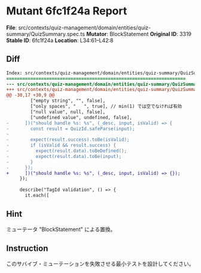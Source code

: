 # Mutant 6fc1f24a Report

**File**: src/contexts/quiz-management/domain/entities/quiz-summary/QuizSummary.spec.ts
**Mutator**: BlockStatement
**Original ID**: 3319
**Stable ID**: 6fc1f24a
**Location**: L34:61–L42:8

## Diff

```diff
Index: src/contexts/quiz-management/domain/entities/quiz-summary/QuizSummary.spec.ts
===================================================================
--- src/contexts/quiz-management/domain/entities/quiz-summary/QuizSummary.spec.ts	original
+++ src/contexts/quiz-management/domain/entities/quiz-summary/QuizSummary.spec.ts	mutated #3319
@@ -30,17 +30,9 @@
         ["empty string", "", false],
         ["only spaces", "   ", true], // min(1) では空でなければ有効
         ["null value", null, false],
         ["undefined value", undefined, false],
-      ])("should handle %s: %s", (_desc, input, isValid) => {
-        const result = QuizId.safeParse(input);
-
-        expect(result.success).toBe(isValid);
-        if (isValid && result.success) {
-          expect(result.data).toBeDefined();
-          expect(result.data).toBe(input);
-        }
-      });
+      ])("should handle %s: %s", (_desc, input, isValid) => {});
     });
 
     describe("TagId validation", () => {
       it.each([
```

## Hint

ミューテータ "BlockStatement" による置換。

## Instruction

このサバイブ・ミューテーションを失敗させる最小テストを設計してください。
